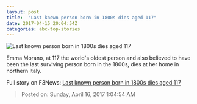 ```yaml
---
layout: post
title:  "Last known person born in 1800s dies aged 117"
date: 2017-04-15 20:04:54Z
categories: abc-top-stories
---
```


![Last known person born in 1800s dies aged 117](http://www.abc.net.au/news/image/8077844-1x1-700x700.jpg)

Emma Morano, at 117 the world's oldest person and also believed to have been the last surviving person born in the 1800s, dies at her home in northern Italy.


Full story on F3News: [Last known person born in 1800s dies aged 117](http://www.f3nws.com/n/keVJAJ)

> Posted on: Sunday, April 16, 2017 1:04:54 AM
